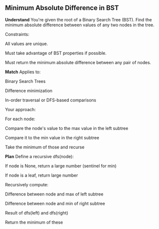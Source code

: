## Minimum Absolute Difference in BST
**Understand**
You're given the root of a Binary Search Tree (BST).
Find the minimum absolute difference between values of any two nodes in the tree.

Constraints:

All values are unique.

Must take advantage of BST properties if possible.

Must return the minimum absolute difference between any pair of nodes.

**Match**
Applies to:

Binary Search Trees

Difference minimization

In-order traversal or DFS-based comparisons

Your approach:

For each node:

Compare the node's value to the max value in the left subtree

Compare it to the min value in the right subtree

Take the minimum of those and recurse

**Plan**
Define a recursive dfs(node):

If node is None, return a large number (sentinel for min)

If node is a leaf, return large number

Recursively compute:

Difference between node and max of left subtree

Difference between node and min of right subtree

Result of dfs(left) and dfs(right)

Return the minimum of these